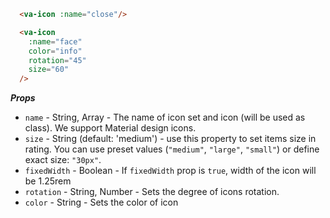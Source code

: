 ```html
  <va-icon :name="close"/>

  <va-icon
    :name="face"
    color="info"
    rotation="45"
    size="60"
  />
```

***Props***
* `name` - String, Array - The name of icon set and icon (will be used as class). We support Material design icons. 
* `size` - String (default: 'medium') - use this property to set items size in rating. You can use preset values (`"medium"`, `"large"`, `"small"`) or define exact size: `"30px"`.
* `fixedWidth` - Boolean - If `fixedWidth` prop is `true`, width of the icon will be 1.25rem
* `rotation` - String, Number - Sets the degree of icons rotation.
* `color` - String - Sets the color of icon

